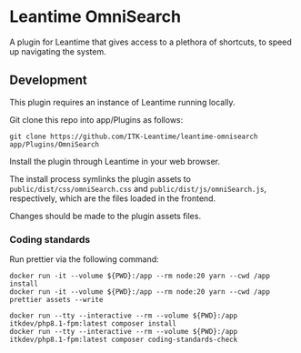 # Leantime OmniSearch

A plugin for Leantime that gives access to a plethora of shortcuts, to speed up
navigating the system.

## Development

This plugin requires an instance of Leantime running locally.

Git clone this repo into app/Plugins as follows:

```shell
git clone https://github.com/ITK-Leantime/leantime-omnisearch app/Plugins/OmniSearch
```

Install the plugin through Leantime in your web browser.

The install process symlinks the plugin assets to
`public/dist/css/omniSearch.css` and `public/dist/js/omniSearch.js`,
respectively, which are the files loaded in the frontend.

Changes should be made to the plugin assets files.

### Coding standards

Run prettier via the following command:

```shell
docker run -it --volume ${PWD}:/app --rm node:20 yarn --cwd /app install
docker run -it --volume ${PWD}:/app --rm node:20 yarn --cwd /app prettier assets --write
```


``` shell
docker run --tty --interactive --rm --volume ${PWD}:/app itkdev/php8.1-fpm:latest composer install
docker run --tty --interactive --rm --volume ${PWD}:/app itkdev/php8.1-fpm:latest composer coding-standards-check
```
